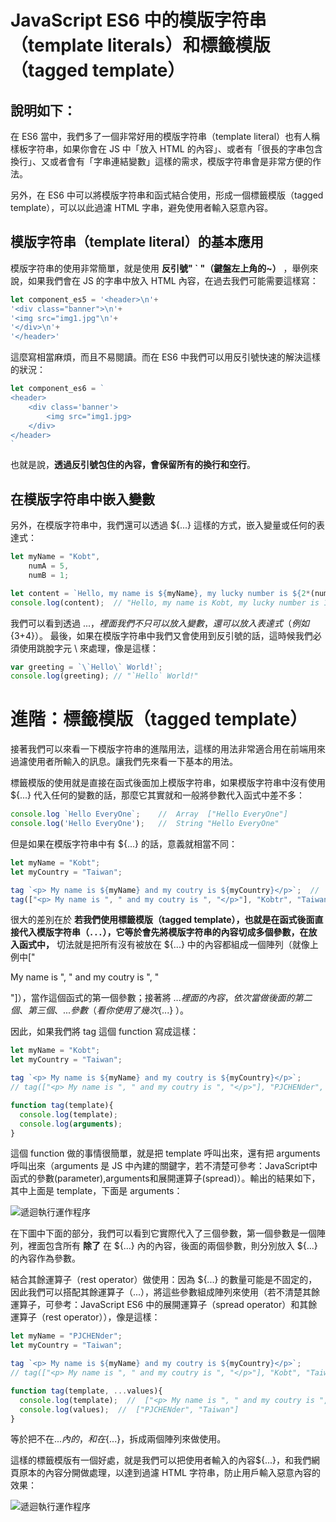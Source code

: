 # JavaScript ES6 中的模版字符串（template literals）和標籤模版（tagged template）

## 說明如下：

在 ES6 當中，我們多了一個非常好用的模版字符串（template literal）也有人稱樣板字符串，如果你會在 JS 中「放入 HTML 的內容」、或者有「很長的字串包含換行」、又或者會有「字串連結變數」這樣的需求，模版字符串會是非常方便的作法。

另外，在 ES6 中可以將模版字符串和函式結合使用，形成一個標籤模版（tagged template），可以以此過濾 HTML 字串，避免使用者輸入惡意內容。


## 模版字符串（template literal）的基本應用

模版字符串的使用非常簡單，就是使用 **反引號" ` "（鍵盤左上角的~）** ，舉例來說，如果我們會在 JS 的字串中放入 HTML 內容，在過去我們可能需要這樣寫：

```javascript
let component_es5 = '<header>\n'+
'<div class="banner">\n'+
'<img src="img1.jpg"\n'+
'</div>\n'+
'</header>'
```

這麼寫相當麻煩，而且不易閱讀。而在 ES6 中我們可以用反引號快速的解決這樣的狀況：

```javascript
let component_es6 = `
<header>
    <div class='banner'>
        <img src="img1.jpg>
    </div>
</header>
`
```

也就是說，**透過反引號包住的內容，會保留所有的換行和空行**。

## 在模版字符串中嵌入變數

另外，在模版字符串中，我們還可以透過 ${...} 這樣的方式，嵌入變量或任何的表達式：

```javascript
let myName = "Kobt",
    numA = 5,
    numB = 1;

let content = `Hello, my name is ${myName}, my lucky number is ${2*(numA + numB)}`;
console.log(content);  // "Hello, my name is Kobt, my lucky number is 12"
```

我們可以看到透過 ${...}，裡面我們不只可以放入變數，還可以放入表達式（例如${3+4}）。
最後，如果在模版字符串中我們又會使用到反引號的話，這時候我們必須使用跳脫字元 \ 來處理，像是這樣：

```javascript
var greeting = `\`Hello\` World!`;
console.log(greeting); // "`Hello` World!"
```


# 進階：標籤模版（tagged template）

接著我們可以來看一下模版字符串的進階用法，這樣的用法非常適合用在前端用來過濾使用者所輸入的訊息。讓我們先來看一下基本的用法。

標籤模版的使用就是直接在函式後面加上模版字符串，如果模版字符串中沒有使用 ${...} 代入任何的變數的話，那麼它其實就和一般將參數代入函式中差不多：

```javascript
console.log `Hello EveryOne`;    //  Array  ["Hello EveryOne"]
console.log('Hello EveryOne');   //  String "Hello EveryOne"
```

但是如果在模版字符串中有 ${...} 的話，意義就相當不同：

```javascript
let myName = "Kobt";
let myCountry = "Taiwan";

tag `<p> My name is ${myName} and my coutry is ${myCountry}</p>`;  //  使用標籤模版
tag(["<p> My name is ", " and my coutry is ", "</p>"], "Kobtr", "Taiwan")  // 等同於上面這段
```

很大的差別在於 **若我們使用標籤模版（tagged template），也就是在函式後面直接代入模版字符串（`...`），它等於會先將模版字符串的內容切成多個參數，在放入函式中，** 切法就是把所有沒有被放在 ${...} 中的內容都組成一個陣列（就像上例中["<p> My name is ", " and my coutry is ", "</p>"]），當作這個函式的第一個參數；接著將 ${...}  裡面的內容，依次當做後面的第二個、第三個、...參數（看你使用了幾次${...} ）。

因此，如果我們將 tag 這個 function 寫成這樣：

```javascript
let myName = "Kobt";
let myCountry = "Taiwan";

tag `<p> My name is ${myName} and my coutry is ${myCountry}</p>`;
// tag(["<p> My name is ", " and my coutry is ", "</p>"], "PJCHENder", "Taiwan")  // 等同於上面這一段

function tag(template){
  console.log(template);
  console.log(arguments);
}
```

這個 function 做的事情很簡單，就是把 template 呼叫出來，還有把 arguments 呼叫出來（arguments 是 JS 中內建的關鍵字，若不清楚可參考：JavaScript中函式的參數(parameter),arguments和展開運算子(spread)）。輸出的結果如下，其中上面是 template，下面是 arguments：

![遞迴執行運作程序](https://2.bp.blogspot.com/-viKm3x8IUtQ/WIg2kps907I/AAAAAAAAxr8/6F_MJDdeaUEOPbRBLIZ-I3fENsbTpzYwACLcB/s1600/%25E8%259E%25A2%25E5%25B9%2595%25E5%25BF%25AB%25E7%2585%25A7%2B2017-01-25%2B%25E4%25B8%258B%25E5%258D%25881.24.09.png)

在下圖中下面的部分，我們可以看到它實際代入了三個參數，第一個參數是一個陣列，裡面包含所有 **除了** 在 ${...} 內的內容，後面的兩個參數，則分別放入 ${...} 的內容作為參數。

結合其餘運算子（rest operator）做使用：因為 ${...}  的數量可能是不固定的，因此我們可以搭配其餘運算子（...），將這些參數組成陣列來使用（若不清楚其餘運算子，可參考：JavaScript ES6 中的展開運算子（spread operator）和其餘運算子（rest operator）），像是這樣：


```javascript
let myName = "PJCHENder";
let myCountry = "Taiwan";

tag `<p> My name is ${myName} and my coutry is ${myCountry}</p>`;
// tag(["<p> My name is ", " and my coutry is ", "</p>"], "Kobt", "Taiwan")  // 等同於上面這一段

function tag(template, ...values){
  console.log(template);  //  ["<p> My name is ", " and my coutry is ", "</p>"]
  console.log(values);  //  ["PJCHENder", "Taiwan"]
}
```

等於把不在${...}內的，和在${...}，拆成兩個陣列來做使用。

這樣的標籤模版有一個好處，就是我們可以把使用者輸入的內容${...}，和我們網頁原本的內容分開做處理，以達到過濾 HTML 字符串，防止用戶輸入惡意內容的效果：

![遞迴執行運作程序](https://2.bp.blogspot.com/-MEvcXL-jD0Y/WIg5Iv8gFlI/AAAAAAAAxsM/V2c1dmeE9YoQVeFSB8NpACSVSRZeRjaPwCLcB/s640/%25E8%259E%25A2%25E5%25B9%2595%25E5%25BF%25AB%25E7%2585%25A7%2B2017-01-25%2B%25E4%25B8%258B%25E5%258D%25881.35.15.png)

